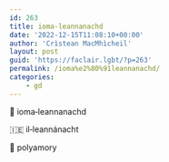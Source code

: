 ```yaml
---
id: 263
title: ioma‑leannanachd
date: '2022-12-15T11:08:10+00:00'
author: 'Crìstean MacMhìcheil'
layout: post
guid: 'https://faclair.lgbt/?p=263'
permalink: /ioma%e2%80%91leannanachd/
categories:
    - gd
---
```


&#x1f3f4;&#xe0067;&#xe0062;&#xe0073;&#xe0063;&#xe0074;&#xe007f; ioma‑leannanachd

&#x1f1ee;&#x1f1ea; il‑leannánacht

&#x1f3f4;&#xe0067;&#xe0062;&#xe0065;&#xe006e;&#xe0067;&#xe007f; polyamory